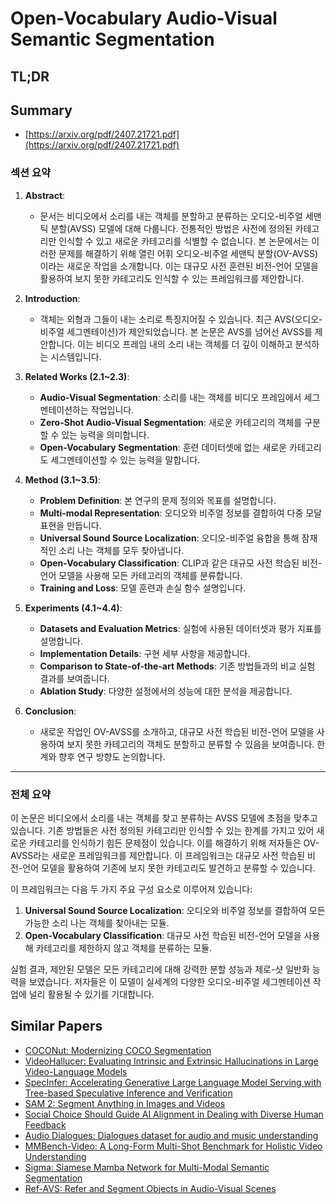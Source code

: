 # Open-Vocabulary Audio-Visual Semantic Segmentation
## TL;DR
## Summary
- [https://arxiv.org/pdf/2407.21721.pdf](https://arxiv.org/pdf/2407.21721.pdf)

### 섹션 요약

1. **Abstract**:
    - 문서는 비디오에서 소리를 내는 객체를 분할하고 분류하는 오디오-비주얼 세맨틱 분할(AVSS) 모델에 대해 다룹니다. 전통적인 방법은 사전에 정의된 카테고리만 인식할 수 있고 새로운 카테고리를 식별할 수 없습니다. 본 논문에서는 이러한 문제를 해결하기 위해 열린 어휘 오디오-비주얼 세맨틱 분할(OV-AVSS)이라는 새로운 작업을 소개합니다. 이는 대규모 사전 훈련된 비전-언어 모델을 활용하여 보지 못한 카테고리도 인식할 수 있는 프레임워크를 제안합니다.

2. **Introduction**:
    - 객체는 외형과 그들이 내는 소리로 특징지어질 수 있습니다. 최근 AVS(오디오-비주얼 세그멘테이션)가 제안되었습니다. 본 논문은 AVS를 넘어선 AVSS를 제안합니다. 이는 비디오 프레임 내의 소리 내는 객체를 더 깊이 이해하고 분석하는 시스템입니다.

3. **Related Works (2.1~2.3)**:
    - **Audio-Visual Segmentation**: 소리를 내는 객체를 비디오 프레임에서 세그멘테이션하는 작업입니다.
    - **Zero-Shot Audio-Visual Segmentation**: 새로운 카테고리의 객체를 구분할 수 있는 능력을 의미합니다.
    - **Open-Vocabulary Segmentation**: 훈련 데이터셋에 없는 새로운 카테고리도 세그멘테이션할 수 있는 능력을 말합니다.

4. **Method (3.1~3.5)**:
    - **Problem Definition**: 본 연구의 문제 정의와 목표를 설명합니다.
    - **Multi-modal Representation**: 오디오와 비주얼 정보를 결합하여 다중 모달 표현을 만듭니다.
    - **Universal Sound Source Localization**: 오디오-비주얼 융합을 통해 잠재적인 소리 나는 객체를 모두 찾아냅니다.
    - **Open-Vocabulary Classification**: CLIP과 같은 대규모 사전 학습된 비전-언어 모델을 사용해 모든 카테고리의 객체를 분류합니다.
    - **Training and Loss**: 모델 훈련과 손실 함수 설명입니다.

5. **Experiments (4.1~4.4)**:
    - **Datasets and Evaluation Metrics**: 실험에 사용된 데이터셋과 평가 지표를 설명합니다.
    - **Implementation Details**: 구현 세부 사항을 제공합니다.
    - **Comparison to State-of-the-art Methods**: 기존 방법들과의 비교 실험 결과를 보여줍니다.
    - **Ablation Study**: 다양한 설정에서의 성능에 대한 분석을 제공합니다.

6. **Conclusion**:
    - 새로운 작업인 OV-AVSS를 소개하고, 대규모 사전 학습된 비전-언어 모델을 사용하여 보지 못한 카테고리의 객체도 분할하고 분류할 수 있음을 보여줍니다. 한계와 향후 연구 방향도 논의합니다.

---

### 전체 요약

이 논문은 비디오에서 소리를 내는 객체를 찾고 분류하는 AVSS 모델에 초점을 맞추고 있습니다. 기존 방법들은 사전 정의된 카테고리만 인식할 수 있는 한계를 가지고 있어 새로운 카테고리를 인식하기 힘든 문제점이 있습니다. 이를 해결하기 위해 저자들은 OV-AVSS라는 새로운 프레임워크를 제안합니다. 이 프레임워크는 대규모 사전 학습된 비전-언어 모델을 활용하여 기존에 보지 못한 카테고리도 발견하고 분류할 수 있습니다.

이 프레임워크는 다음 두 가지 주요 구성 요소로 이루어져 있습니다:
1. **Universal Sound Source Localization**: 오디오와 비주얼 정보를 결합하여 모든 가능한 소리 나는 객체를 찾아내는 모듈.
2. **Open-Vocabulary Classification**: 대규모 사전 학습된 비전-언어 모델을 사용해 카테고리를 제한하지 않고 객체를 분류하는 모듈.

실험 결과, 제안된 모델은 모든 카테고리에 대해 강력한 분할 성능과 제로-샷 일반화 능력을 보였습니다. 저자들은 이 모델이 실세계의 다양한 오디오-비주얼 세그멘테이션 작업에 널리 활용될 수 있기를 기대합니다.

## Similar Papers
- [COCONut: Modernizing COCO Segmentation](2404.08639.md)
- [VideoHallucer: Evaluating Intrinsic and Extrinsic Hallucinations in Large Video-Language Models](2406.16338.md)
- [SpecInfer: Accelerating Generative Large Language Model Serving with Tree-based Speculative Inference and Verification](2305.09781.md)
- [SAM 2: Segment Anything in Images and Videos](2408.00714.md)
- [Social Choice Should Guide AI Alignment in Dealing with Diverse Human Feedback](2404.10271.md)
- [Audio Dialogues: Dialogues dataset for audio and music understanding](2404.07616.md)
- [MMBench-Video: A Long-Form Multi-Shot Benchmark for Holistic Video Understanding](2406.14515.md)
- [Sigma: Siamese Mamba Network for Multi-Modal Semantic Segmentation](2404.04256.md)
- [Ref-AVS: Refer and Segment Objects in Audio-Visual Scenes](2407.10957.md)
